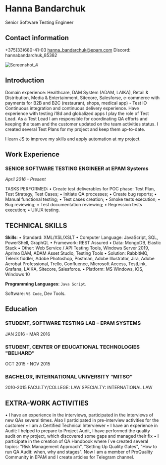 # **Hanna Bandarchuk**
Senior Software Testing Engineer

## **Contact information**
+375(33)680-41-03
hanna_bandarchuk@epam.com
Discord: hannabandarchuk_85382

![Screenshot_4](https://github.com/Sintia007/rsschool-cv/assets/61885152/da1cb1da-1f7c-4fd4-a6d2-7e960f658280)

## **Introduction**
Domain experience: Healthcare, DAM System (ADAM, LAIKA), Retail & Distribution, Media &
Entertainment, Sitecore, Salesforse, e-commerce with payments for B2B and B2C (restaurant,
shops, medical app) - Test IO
Continuous integration and continuous delivery experience. Have experience with testing i18d and
globalized apps
I play the role of Test Lead. As a Test Lead I am responsible for coordinating QA efforts and
keeping the team and the customer updated on the team activities status. I created several Test
Plans for my project and keep them up-to-date.

I learn JS to improve my skills and apply automation at my project.


## **Work Experience**
### **SENIOR SOFTWARE TESTING ENGINEER at EPAM Systems** 
*April 2016 - Present*

TASKS PERFORMED:
• Create test deliverables for POC phase: Test Plan, Test Strategy, Test Cases;
• Initiate QA processes;
• Create bug reports;
• Manual functional testing;
• Test cases creation;
• Smoke tests execution;
• Bug reviewing;
• Test documentation reviewing;
• Regression tests execution;
• UI/UX testing.

## **TECHNICAL SKILLS**
**Skills**: 
• Standard: XML/XSL/XSLT
• Computer Language: JavaScript, SQL, PowerShell, GraphQL
• Framework: REST Assured
• Data: MongoDB, Elastic Stack
• Other: Web Service / API Testing Tools, Windows Server 2019, Aprimo DAM,
ADAM Asset Studio, Testing Tools
• Solution: RabbitMQ, Telerik fiddler, Adobe Photoshop, Postman, Adobe
Illustrator, Jira, Adobe Acrobat Professional, Trello, Confluence, Microsoft Access,
TestLink, Grafana, LAIKA, Sitecore, Salesforce.
• Platform: MS Windows, iOS, Windows 10

**Programming Languages**: `Java Script`.

Software: `VS Code`, Dev Tools.

## **Education**
### **STUDENT, SOFTWARE TESTING LAB – EPAM SYSTEMS**
JAN 2016 - MAR 2016

### **STUDENT, CENTER OF EDUCATIONAL TECHNOLOGIES "BELHARD"**
OCT 2015 - NOV 2015

### **BACHELOR, INTERNATIONAL UNIVERSITY “MITSO”**
2010-2015
FACULTY/COLLEGE: LAW
SPECIALTY: INTERNATIONAL LAW


## **EXTRA-WORK ACTIVITIES** 
• I have an experience in the interviews, participated in the interviews of new QAs several times. Also I participated in pre-interview activities for the customer
• I am a Certified Technical Interviewer
• I have an experience in Audit: I helped to prepare to Project Audit, I have performed the quality audit on my project, which discovered some gaps and managed their fix
• I participate in the creation of QA Handbook where I`ve created several
topics: "Risk Management Approach", "Setting Up Quality Gates", "How to run QA Audit: when, why and stages". Now I am a member of ProQuality Community in EPAM and I create articles for Telegram channel.
